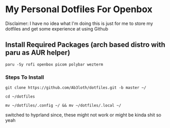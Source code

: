 # My Personal Dotfiles For Openbox
Disclaimer: I have no idea what I'm doing this is just for me to store my dotfiles and get some experience at using Github

## Install Required Packages (arch based distro with paru as AUR helper)
```
paru -Sy rofi openbox picom polybar wezterm
```

### Steps To Install
```
git clone https://github.com/Ab3loth/dotfiles.git -b master ~/
```
```
cd ~/dotfiles
```
```
mv ~/dotfiles/.config ~/ && mv ~/dotfiles/.local ~/
```
switched to hyprland since, these might not work or might be kinda shit so yeah

